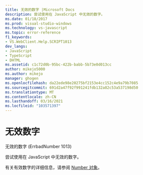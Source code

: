 ```yaml
---
title: 无效的数字 |Microsoft Docs
description: 尝试使用在 JavaScript 中无效的数字。
ms.date: 01/18/2017
ms.prod: visual-studio-windows
ms.technology: vs-javascript
ms.topic: error-reference
f1_keywords:
- VS.WebClient.Help.SCRIPT1013
dev_langs:
- JavaScript
- TypeScript
- DHTML
ms.assetid: c1c72d0b-95bc-422b-babb-5b73e0d013cc
author: mikejo5000
ms.author: mikejo
manager: ghogen
ms.openlocfilehash: da22ede98e20275bf2153e4cc152c4e9a79b7085
ms.sourcegitcommit: 691d2a47f92f991241fdb132a82c53a537198d50
ms.translationtype: MT
ms.contentlocale: zh-CN
ms.lasthandoff: 03/16/2021
ms.locfileid: "103571397"
---
```

# <a name="invalid-number"></a>无效数字
无效的数字 (ErrbadNumber 1013)   
  
 尝试使用在 JavaScript 中无效的数字。  
  
 有关有效数字的详细信息，请参阅 [Number 对象](https://developer.mozilla.org/docs/Web/JavaScript/Reference/Global_Objects/Number)。
